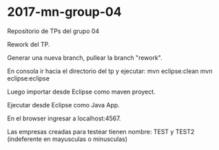 # 2017-mn-group-04
Repositorio de TPs del grupo 04
 
Rework del TP.

Generar una nueva branch, pullear la branch "rework".

En consola ir hacia el directorio del tp y ejecutar:
            mvn eclipse:clean
            mvn eclipse:eclipse
     
Luego importar desde Eclipse como maven proyect.

Ejecutar desde Eclipse como Java App.

En el browser ingresar a localhost:4567.

Las empresas creadas para testear tienen nombre: TEST y TEST2 (indeferente en mayusculas o minusculas)
